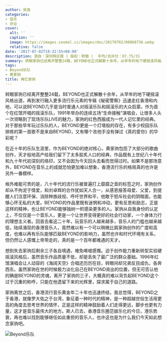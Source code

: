 ```yaml
---
author: 宋逸
categories:
- 音乐
- 评论
cover:
  alt: ''
  caption: ''
  image: https://images.soomal.cc/images/doc/20170702/00068736.webp
  relative: false
date: '2017-07-02T19:32:55+08:00'
description: 源自：深圳特区报 | 版权：转载 |  平均/总评分：07.75/31
summary: 转眼家驹已经离开整整24载，BEYOND也正式解散十余年，从早年的地下硬摇滚风格出道，再到发行融入更多流行乐元素的专辑《秘密警察》迅速走红香港和内地，可以说BEYOND几乎是当时普通人对摇滚乐队和摇滚乐的大众启蒙……
tags:
- Beyond乐队
- 黄家驹
title: 再忆家驹
---
```


转眼家驹已经离开整整24载，BEYOND也正式解散十余年，从早年的地下硬摇滚风格出道，再到发行融入更多流行乐元素的专辑《秘密警察》迅速走红香港和内地，可以说BEYOND几乎是当时普通人对摇滚乐队和摇滚乐的大众启蒙。作为首个在红馆开唱的摇滚乐队，1991年举办的连续五场“生命接触”演唱会，让很多人头一次领略到了现场乐队LIVE的魅力，家驹的红色西服成为一代人记忆里的经典。对于那些早年玩过乐队的人，BEYOND更是一个灯塔般的存在，有多少校园乐队排练的第一首歌不是来自BEYOND，又有哪个吉他手没有弹过《真的爱你》的华彩呢？

在近十年的乐队生涯里，作为BEYOND的绝对核心，黄家驹包揽了大部分的歌曲创作，天才般地高产给我们留下了太多脍炙人口的经典，作品既有上世纪八十年代和九十年代初深刻的烙印，又不会因为今天回头去看而觉得过时。如果不是那场意外，BEYOND在音乐上的成就恐怕更加难以想象，香港流行乐的格局真的也许是另外一番模样。

格外难能可贵的是，八十年代的流行乐被普遍打上靡靡之音的标签之时，家驹创作却从不拘泥于情爱，和刘卓辉的合作犹如天人合一，从感恩报答母爱、父爱，到提醒人们注意环保、消除种族歧视、呼吁世界和平，他敢于怒斥社会的阴暗面，也能够心怀无私的大爱。BEYOND的作品里既有迷惘和冲动，更有反思和励志，正是这样的精神，也让BEYOND能够独树一帜感染更多的人。家驹从自我身份的认定上，不仅仅是一个音乐人，更是一个让世界变得更好的社会行动家，一个身体力行的理想主义者。回首去看这二十年，玩音乐的人越来越多，音乐人的门槛也越来越低，陆续涌现的香港音乐人，竟然难以有一个可以稍微比肩家驹创作的广度和高度，也难以再有乐队能够匹敌BEYOND的影响力，虽然也许和时代环境有关系，但仍然让人感慨上帝带走的，真的是一个百年都难遇的天才。

想到失去家驹后剩余三子各自境遇，难免唏嘘感慨。迫于创作能力重新转型实验硬摇滚风格后，虽然音乐作品质量不低，却是丢失了最广泛的群众基础。1996年红馆演唱会让人动容的《海阔天空》合唱还历历在目，转眼间却兄弟反目成仇，各奔西东。虽然家驹在世的时候极力淡化自己在BEYOND突出的位置，但无可否认他的确是BEYOND的灵魂，离开了家驹的三子，大概真的难以背负起BEYOND这个过于沉重的称呼，只能在他遗留下来的光辉里，探求属于自己的道路。

家驹离世之后，香港流行音乐黄金年二十年也迅速终结，我总觉得，BEYOND之于香港，就像罗大佑之于台湾，象征着一种时代的精神，是一种超越世俗生活用更高的角度去思考世界的情怀，正是这样的精神鼓励着人们走得更远，脚步也更有力量，这才是音乐最伟大的地方。斯人已去，香港音乐圈范娱乐化的今日，港乐势衰，再也难以找到能够继任如此重担的音乐人，也许这也是为什么我们今天如此想念家驹吧。

![Beyond乐队](https://images.soomal.cc/images/doc/20170702/00068736.webp)